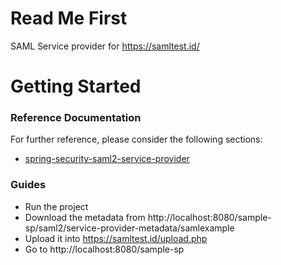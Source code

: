 # Read Me First

SAML Service provider for https://samltest.id/


# Getting Started

### Reference Documentation
For further reference, please consider the following sections:

* [spring-security-saml2-service-provider](https://docs.spring.io/spring-security/reference/servlet/saml2/login/index.html)

### Guides


- Run the project 
- Download the metadata from http://localhost:8080/sample-sp/saml2/service-provider-metadata/samlexample
- Upload it into https://samltest.id/upload.php
- Go to http://localhost:8080/sample-sp
